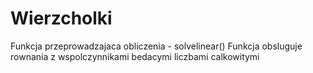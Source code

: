 # Wierzcholki

Funkcja przeprowadzajaca obliczenia - solvelinear()
Funkcja obsluguje rownania z wspolczynnikami bedacymi liczbami calkowitymi
